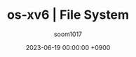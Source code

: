 ---
title: os-xv6 &#124; File System
date: 2023-06-19 00:00:00 +0900
categories: [Software, System]
tags: [project]
author: soom1017
---